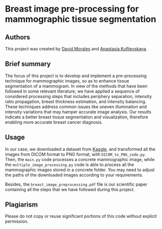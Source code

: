 # Breast image pre-processing for mammographic tissue segmentation
## Authors
This project was created by [David Morales](https://www.linkedin.com/in/david-morales-361b41282/) and [Anastasia Kuflievskaya](https://www.linkedin.com/in/anastasia-natalie-kuflievskaya-salas-72a309203/).

## Brief summary
The focus of this project is to develop and implement a pre-processing technique for mammographic images, so as to enhance tissue segmentation of a mammogram. In view of the methods that have been followed in some relevant literature, we have applied a sequence of considered processing steps that includes periphery separation, intensity ratio propagation, breast thickness estimation, and intensity balancing. These techniques address common issues like uneven illumination and intensity variations that may hamper accurate image analysis. Our results indicate a better breast tissue segmentation and visualization, therefore enabling more accurate breast cancer diagnosis. 

## Usage
In our case, we downloaded a dataset from [Kaggle](https://www.kaggle.com/datasets/tommyngx/inbreast2012), and transformed all the images from DICOM format to PNG format, with `DICOM_to_PNG_code.py`. Then, the `main.py` code processes a concrete mammographic image, while the `multiple_image_processing.py` code is able to process all the mammographic images stored in a concrete folder. You may need to adjust the paths of the downloaded images according to your requirements.

Besides, the `breast_image_preprocessing.pdf` file is our scientific paper containing all the steps that we have followed during this project.

## Plagiarism

Please do not copy or reuse significant portions of this code without explicit permission.
